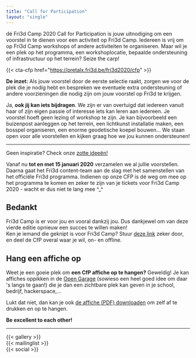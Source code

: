 ```yaml
---
title: "Call for Participation"
layout: "single"
---
```

<div class="block--centered">

<p>dé Fri3d Camp 2020 Call for Participation is jouw uitnodiging om een voorstel in te dienen voor een activiteit op Fri3d Camp. Iedereen is vrij om op Fri3d Camp workshops of andere activiteiten te organiseren. Maar wil je een plek op het programma, een workshoplocatie, bepaalde ondersteuning of infrastructuur op het terrein? Seize the carp!</p>
</div>

{{< cta-cfp href="https://pretalx.fri3d.be/fri3d2020/cfp" >}}

<div class="block--centered">
<p><strong>De inzet:</strong> Als jouw voorstel door de eerste selectie raakt, zorgen we voor de plek die je nodig hebt en bespreken we eventuele extra ondersteuning of andere voorzieningen die nodig zijn om jouw voorstel op Fri3d te krijgen.</p>

<p>Ja, <strong>ook jij kan iets bijdragen</strong>. We zijn er van overtuigd dat iedereen vanuit haar of zijn eigen passie of interesse iets kan leren aan iedereen. Je voorstel hoeft geen lezing of workshop te zijn. Je kan bijvoorbeeld een buizenpost aanleggen op het terrein, een lichtkunst installatie maken, een bosspel organiseren, een enorme geodetische koepel bouwen...  We staan open voor alle voorstellen en kijken graag hoe we jou kunnen ondersteunen!</p>
</div>

<hr class="gridrule" />
<div class="block--callout">
<div class="decoblock decoblock--dots decoblock--l"></div>
<p>Geen inspiratie? Check onze <a href="/cfp/ideas">zotte ideeën!</a></p>
<div class="decoblock decoblock--xu decoblock--br"></div>
</div>

<div class="block--centered">
<p>Vanaf nu <strong>tot en met 15 januari 2020</strong> verzamelen we al jullie voorstellen. Daarna gaat het Fri3d content-team aan de slag met het samenstellen van het officiële Fri3d programma. Indienen op onze CFP is dé weg om mee op het programma te komen en zeker te zijn van je tickets voor Fri3d Camp 2020 - wacht er dus niet te lang mee ^_^</p>
</div>
<div class="block--centered">
<h2 class="block__ttl">Bedankt</h2>
<p>Fri3d Camp is er voor jou en vooral dankzij jou. Dus dankjewel om van deze vierde editie opnieuw een succes te willen maken!<br/>
Ken je iemand die geknipt is voor Fri3d Camp? Stuur <a href="/cfp/">deze link</a> zeker door, en deel de CfP overal waar je wil, on- en offline.</p>
</div>
<div class="block--callout">
<div class="decoblock decoblock--wave decoblock--br"></div>

<div class="decoblock decoblock--dots decoblock--l"></div>
<h2 class="block__ttl">Hang een affiche op</h2>
<p>Weet je een goeie plek om <strong>een CfP affiche op te hangen?</strong> Geweldig! Je kan affiches oppikken in de <a href="https://www.meetup.com/nl-NL/OpenGarage/">Open Garage</a> (sowieso een heel goed idee om daar 's langs te gaan!) die je dan een zichtbare plek kan geven in je school, bedrijf, hackerspace,...</p>
<p>Lukt dat niet, dan kan je ook <a href="/downloads/affiche_CFP.pdf">de affiche (PDF) downloaden</a> om zelf af te drukken en op te hangen.</p>
<p><strong>Be excellent to each other!</strong></p>
</div>
<hr class="gridrule" />
<div class="block--centered">
{{< gallery >}}
</div>
<div class="block--centered">
{{< mailinglist >}}
</div>
<div class="block--centered">
{{< social >}}
</div>